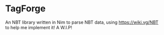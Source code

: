 # TagForge
An NBT library written in Nim to parse NBT data, using https://wiki.vg/NBT to help me implement it! A W.I.P!